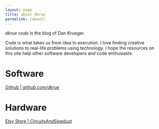 ```yaml
---
layout: page
title: about dkrue
permalink: /about/
---
```


_dkrue code_ is the blog of Dan Krueger.

Code is what takes us from idea to execution. I love finding creative solutions to real-life problems using technology. I hope the resources on this site help other software developers and code enthusiasts.

Software
===
[Github | _github.com/dkrue_](https://github.com/dkrue)

Hardware
===
[Etsy Store | _CircuitsAndSawdust_](https://www.etsy.com/shop/CircuitsAndSawdust)

